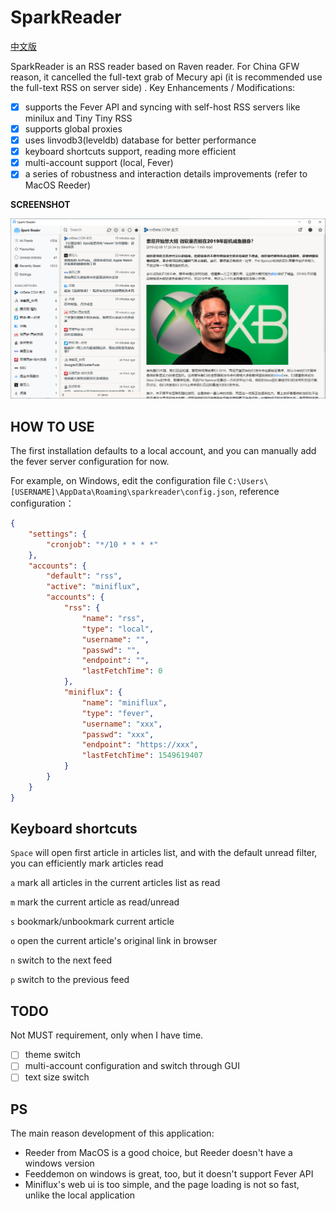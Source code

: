 # SparkReader

[中文版](./README-zh.md)

SparkReader is an RSS reader based on Raven reader. For China GFW reason, it cancelled the full-text grab of Mecury api (it is recommended use the full-text RSS on server side) .
Key Enhancements / Modifications:

- [x] supports the Fever API and syncing with self-host RSS servers like minilux and Tiny Tiny RSS
- [x] supports global proxies
- [x] uses linvodb3(leveldb) database for better performance
- [x] keyboard shortcuts support, reading more efficient
- [x] multi-account support (local, Fever)
- [x] a series of robustness and interaction details improvements (refer to MacOS Reeder)

**SCREENSHOT**

![SparkReader-screenshot](./.img/SparkReader-screenshot.png)

## HOW TO USE

The first installation defaults to a local account, and you can  manually add the fever server configuration for now.

For example, on Windows, edit the configuration file `C:\Users\[USERNAME]\AppData\Roaming\sparkreader\config.json`, reference configuration：

```json
{
	"settings": {
		"cronjob": "*/10 * * * *"
	},
	"accounts": {
		"default": "rss",
		"active": "miniflux",
		"accounts": {
			"rss": {
				"name": "rss",
				"type": "local",
				"username": "",
				"passwd": "",
				"endpoint": "",
				"lastFetchTime": 0
			},
			"miniflux": {
				"name": "miniflux",
				"type": "fever",
				"username": "xxx",
				"passwd": "xxx",
				"endpoint": "https://xxx",
				"lastFetchTime": 1549619407
			}
		}
	}
}
```

## Keyboard shortcuts

`Space` will open first article in articles list, and with the default unread filter, you can efficiently mark articles read

`a` mark all articles in the current articles list as read

`m` mark the current article as read/unread

`s` bookmark/unbookmark current article

`o` open the current article's original link in browser

`n` switch to the next feed

`p` switch to the previous feed

## TODO

Not MUST requirement, only when I have time.

- [ ] theme switch
- [ ] multi-account configuration and switch through GUI
- [ ] text size switch

## PS

The main reason development of this application:
- Reeder from MacOS is a good choice, but Reeder doesn't have a windows version
- Feeddemon on windows is great, too, but it doesn't support  Fever API
- Miniflux's web ui is too simple, and the page loading is not so fast, unlike the local application